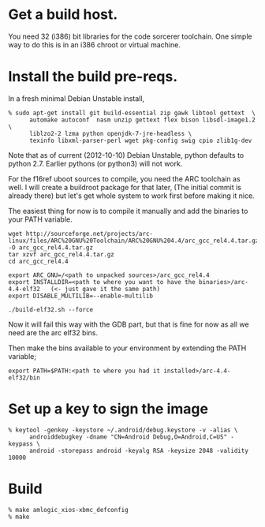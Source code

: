 # Get a build host.

You need 32 (i386) bit libraries for the code sorcerer toolchain. One
simple way to do this is in an i386 chroot or virtual machine.

# Install the build pre-reqs.

In a fresh minimal Debian Unstable install, 

```shell
% sudo apt-get install git build-essential zip gawk libtool gettext  \
      automake autoconf  nasm unzip gettext flex bison libsdl-image1.2 \
      liblzo2-2 lzma python openjdk-7-jre-headless \
      texinfo libxml-parser-perl wget pkg-config swig cpio zlib1g-dev
```

Note that as of current (2012-10-10) Debian Unstable, python defaults
to python 2.7. Earlier pythons (or python3) will not work.

For the f16ref uboot sources to compile, you need the ARC toolchain as well. I will create a buildroot package for that later, (The initial commit is already there) but let's get whole system to work first before making it nice.

The easiest thing for now is to compile it manually and add the binaries to your PATH variable.

```shell
wget http://sourceforge.net/projects/arc-linux/files/ARC%20GNU%20Toolchain/ARC%20GNU%204.4/arc_gcc_rel4.4.tar.gz/download -O arc_gcc_rel4.4.tar.gz
tar xzvf arc_gcc_rel4.4.tar.gz
cd arc_gcc_rel4.4

export ARC_GNU=/<path to unpacked sources>/arc_gcc_rel4.4
export INSTALLDIR=<path to where you want to have the binaries>/arc-4.4-elf32   (<- just gave it the same path)
export DISABLE_MULTILIB=--enable-multilib

./build-elf32.sh --force
```

Now it will fail this way with the GDB part, but that is fine for now as all we need are the arc elf32 bins. 

Then make the bins available to your environment by extending the PATH variable;

```shell
export PATH=$PATH:<path to where you had it installed>/arc-4.4-elf32/bin
```

# Set up a key to sign the image

```shell
% keytool -genkey -keystore ~/.android/debug.keystore -v -alias \
      androiddebugkey -dname "CN=Android Debug,O=Android,C=US" -keypass \
      android -storepass android -keyalg RSA -keysize 2048 -validity 10000
```

# Build

```shell
% make amlogic_xios-xbmc_defconfig
% make
```
